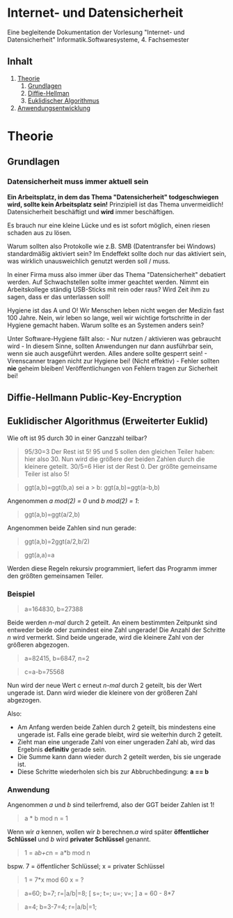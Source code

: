 # Internet- und Datensicherheit

Eine begleitende Dokumentation der Vorlesung "Internet- und Datensicherheit" 
Informatik.Softwaresysteme, 4. Fachsemester 

## Inhalt

1. [Theorie](#Theorie)
	1. [Grundlagen](#Grundlagen)
	2. [Diffie-Hellman](#DiffieHellman)
	3. [Euklidischer Algorithmus](#EuklidischerAlgorithmus)
2. [Anwendungsentwicklung](#Anwendungsentwicklung)

# Theorie

## Grundlagen

### Datensicherheit muss immer aktuell sein

**Ein Arbeitsplatz, in dem das Thema "Datensicherheit" todgeschwiegen wird, sollte kein Arbeitsplatz sein!**
Prinzipiell ist das Thema unvermeidlich! Datensicherheit beschäftigt und **wird** immer beschäftigen.

Es brauch nur eine kleine Lücke und es ist sofort möglich, einen riesen schaden aus zu lösen.

Warum sollten also Protokolle wie z.B. SMB (Datentransfer bei Windows) standardmäßig aktiviert sein?
Im Endeffekt sollte doch nur das aktiviert sein, was wirklich unausweichlich genutzt werden soll / muss.

In einer Firma muss also immer über das Thema "Datensicherheit" debatiert werden. Auf Schwachstellen sollte immer geachtet werden.
Nimmt ein Arbeitskollege ständig USB-Sticks mit rein oder raus? Wird Zeit ihm zu sagen, dass er das unterlassen soll!

Hygiene ist das A und O! Wir Menschen leben nicht wegen der Medizin fast 100 Jahre. Nein, wir leben so lange, weil wir wichtige fortschritte in der Hygiene gemacht haben. Warum sollte es an Systemen anders sein?

Unter Software-Hygiene fällt also:
	- Nur nutzen / aktivieren was gebraucht wird
		- In diesem Sinne, sollten Anwendungen nur dann ausführbar sein, wenn sie auch ausgeführt werden. Alles andere sollte gesperrt sein!
	- Virenscanner tragen nicht zur Hygiene bei! (Nicht effektiv)
	- Fehler sollten **nie** geheim bleiben! Veröffentlichungen von Fehlern tragen zur Sicherheit bei!
	
## Diffie-Hellmann Public-Key-Encryption


## Euklidischer Algorithmus (Erweiterter Euklid)
Wie oft ist 95 durch 30 in einer Ganzzahl teilbar?
> 95/30=3
Der Rest ist 5!
95 und 5 sollen den gleichen Teiler haben: hier also 30.
Nun wird die größere der beiden Zahlen durch die kleinere geteilt.
> 30/5=6
Hier ist der Rest 0. Der größte gemeinsame Teiler ist also 5!

> ggt(a,b)=ggt(b,a)
sei a > b:
>ggt(a,b)=ggt(a-b,b)

Angenommen *a mod(2) = 0* und *b mod(2) = 1*:
> ggt(a,b)=ggt(a/2,b)

Angenommen beide Zahlen sind nun gerade:
> ggt(a,b)=2ggt(a/2,b/2)

> ggt(a,a)=a

Werden diese Regeln rekursiv programmiert, liefert das Programm immer den größten gemeinsamen Teiler.

### Beispiel
> a=164830, b=27388

Beide werden *n-mal* durch 2 geteilt. An einem bestimmten Zeitpunkt sind entweder beide oder zumindest eine Zahl ungerade! Die Anzahl der Schritte *n* wird vermerkt.
Sind beide ungerade, wird die kleinere Zahl von der größeren abgezogen.

> a=82415, b=6847, n=2

> c=a-b=75568

Nun wird der neue Wert c erneut *n-mal* durch 2 geteilt, bis der Wert ungerade ist. Dann wird wieder die kleinere von der größeren Zahl abgezogen.

Also:
- Am Anfang werden beide Zahlen durch 2 geteilt, bis mindestens eine ungerade ist. Falls eine gerade bleibt, wird sie weiterhin durch 2 geteilt.
- Zieht man eine ungerade Zahl von einer ungeraden Zahl ab, wird das Ergebnis **definitiv** gerade sein.
- Die Summe kann dann wieder durch 2 geteilt werden, bis sie ungerade ist.
- Diese Schritte wiederholen sich bis zur Abbruchbedingung: **a == b**
	
### Anwendung
Angenommen *a* und *b* sind teilerfremd, also der GGT beider Zahlen ist 1!

> a * b mod n = 1

Wenn wir *a* kennen, wollen wir *b* berechnen.*a* wird später **öffentlicher Schlüssel** und *b* wird **privater Schlüssel** genannt.

> 1 = a*b+c*n = a*b mod n

bspw. 7 = öffentlicher Schlüssel; x = privater Schlüssel
> 1 = 7*x mod 60
> x = ?

> a=60; b=7; r=|a/b|=8; [ s=; t=; u=; v=; ]
> a = 60 - 8*7

> a=4; b=3-7=4; r=|a/b|=1;
